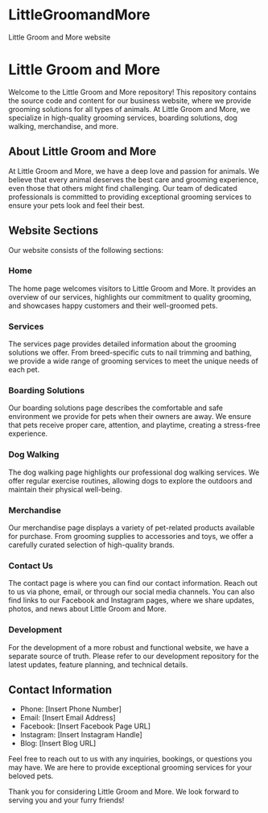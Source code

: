 # LittleGroomandMore
Little Groom and More website
# Little Groom and More

Welcome to the Little Groom and More repository! This repository contains the source code and content for our business website, where we provide grooming solutions for all types of animals. At Little Groom and More, we specialize in high-quality grooming services, boarding solutions, dog walking, merchandise, and more.

## About Little Groom and More

At Little Groom and More, we have a deep love and passion for animals. We believe that every animal deserves the best care and grooming experience, even those that others might find challenging. Our team of dedicated professionals is committed to providing exceptional grooming services to ensure your pets look and feel their best.

## Website Sections

Our website consists of the following sections:

### Home

The home page welcomes visitors to Little Groom and More. It provides an overview of our services, highlights our commitment to quality grooming, and showcases happy customers and their well-groomed pets.

### Services

The services page provides detailed information about the grooming solutions we offer. From breed-specific cuts to nail trimming and bathing, we provide a wide range of grooming services to meet the unique needs of each pet.

### Boarding Solutions

Our boarding solutions page describes the comfortable and safe environment we provide for pets when their owners are away. We ensure that pets receive proper care, attention, and playtime, creating a stress-free experience.

### Dog Walking

The dog walking page highlights our professional dog walking services. We offer regular exercise routines, allowing dogs to explore the outdoors and maintain their physical well-being.

### Merchandise

Our merchandise page displays a variety of pet-related products available for purchase. From grooming supplies to accessories and toys, we offer a carefully curated selection of high-quality brands.

### Contact Us

The contact page is where you can find our contact information. Reach out to us via phone, email, or through our social media channels. You can also find links to our Facebook and Instagram pages, where we share updates, photos, and news about Little Groom and More.

### Development

For the development of a more robust and functional website, we have a separate source of truth. Please refer to our development repository for the latest updates, feature planning, and technical details.

## Contact Information

- Phone: [Insert Phone Number]
- Email: [Insert Email Address]
- Facebook: [Insert Facebook Page URL]
- Instagram: [Insert Instagram Handle]
- Blog: [Insert Blog URL]

Feel free to reach out to us with any inquiries, bookings, or questions you may have. We are here to provide exceptional grooming services for your beloved pets.

Thank you for considering Little Groom and More. We look forward to serving you and your furry friends!

